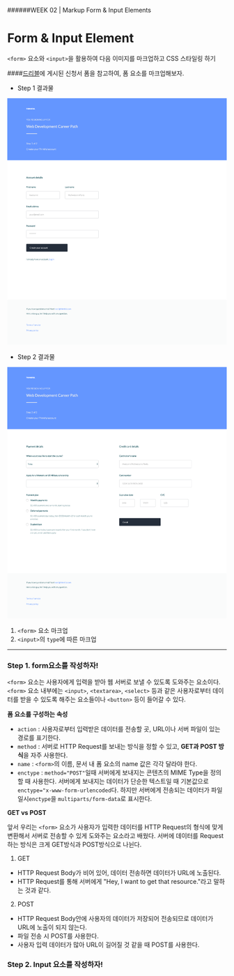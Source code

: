 ######WEEK 02 | Markup Form & Input Elements

# Form & Input Element
`<form>` 요소와 `<input>`을 활용하여 다음 이미지를 마크업하고 CSS 스타일링 하기



####[드리블](https://dribbble.com/shots/2612221-Check-out-flow/attachments/521426)에 게시된 신청서 폼을 참고하여, 폼 요소를 마크업해보자.


- Step 1 결과물

![결과물1](https://github.com/jiseung-roh/FastCampus-Front-End-Development/blob/master/Project/05-form-2/asset/result-1.png?raw=true)

- Step 2 결과물

![결과물2](https://github.com/jiseung-roh/FastCampus-Front-End-Development/blob/master/Project/05-form-2/asset/result-2.png?raw=true)


1. `<form>` 요소 마크업
2. `<input>`의 `type`에 따른 마크업



***


### Step 1. form요소를 작성하자!


`<form>` 요소는 사용자에게 입력을 받아 웹 서버로 보낼 수 있도록 도와주는 요소이다. `<form>` 요소 내부에는 `<input>`, `<textarea>`, `<select>` 등과 같은 사용자로부터 데이터를 받을 수 있도록 해주는 요소들이나 `<button>` 등이 들어갈 수 있다.



**폼 요소를 구성하는 속성**

- `action` : 사용자로부터 입력받은 데이터를 전송할 곳, URL이나 서버 파일이 있는 경로를 표기한다.
- `method` : 서버로 HTTP Request를 보내는 방식을 정할 수 있고, **GET과 POST 방식**을 자주 사용한다.
- `name` : `<form>`의 이름, 문서 내 폼 요소의 name 값은 각각 달라야 한다.
- `enctype` : `method="POST"`일때 서버에게 보내지는 콘텐츠의 MIME Type을 정의할 때 사용한다. 서버에게 보내지는 데이터가 단순한 텍스트일 때 기본값으로 `enctype="x-www-form-urlencoded`다. 하지만 서버에게 전송되는 데이터가 파일일시`enctype`을 `multiparts/form-data`로 표시한다.



**GET vs POST**

앞서 우리는 `<form>` 요소가 사용자가 입력한 데이터를 HTTP Request의 형식에 맞게 변환해서 서버로 전송할 수 있게 도와주는 요소라고 배웠다. 서버에 데이터를 Request 하는 방식은 크게 GET방식과 POST방식으로 나뉜다.

1. GET
  - HTTP Request Body가 비어 있어, 데이터 전송하면 데이터가 URL에 노출된다.
  - HTTP Request를 통해 서버에게 "Hey, I want to get that resource."라고 말하는 것과 같다.

2. POST
  - HTTP Request Body안에 사용자의 데이터가 저장되어 전송되므로 데이터가 URL에 노출이 되지 않는다.
  - 파일 전송 시 POST를 사용한다.
  - 사용자 입력 데이터가 많아 URL이 길어질 것 같을 때 POST를 사용한다.
  


### Step 2. Input 요소를 작성하자!
